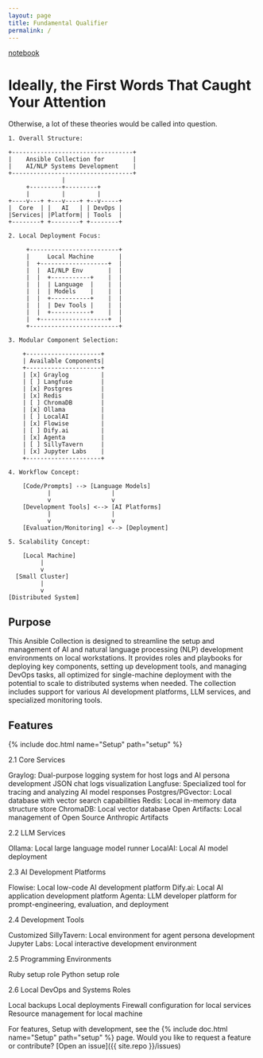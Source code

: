 ```yaml
---
layout: page
title: Fundamental Qualifier
permalink: /
---
```


[notebook][6e568902]

  [6e568902]: /notebook "notebook"

# Ideally, the First Words That Caught Your Attention

Otherwise, a lot of these theories would be called into question.

```
1. Overall Structure:

+----------------------------------+
|    Ansible Collection for        |
|    AI/NLP Systems Development    |
+----------------------------------+
               |
     +---------+---------+
     |         |         |
+----v---+ +---v----+ +--v-----+
|  Core  | |   AI   | | DevOps |
|Services| |Platform| | Tools  |
+--------+ +--------+ +--------+

2. Local Deployment Focus:

     +-------------------------+
     |     Local Machine       |
     |  +-------------------+  |
     |  |  AI/NLP Env       |  |
     |  |  +-----------+    |  |
     |  |  | Language  |    |  |
     |  |  | Models    |    |  |
     |  |  +-----------+    |  |
     |  |  | Dev Tools |    |  |
     |  |  +-----------+    |  |
     |  +-------------------+  |
     +-------------------------+

3. Modular Component Selection:

    +---------------------+
    | Available Components|
    +---------------------+
    | [x] Graylog         |
    | [ ] Langfuse        |
    | [x] Postgres        |
    | [x] Redis           |
    | [ ] ChromaDB        |
    | [x] Ollama          |
    | [ ] LocalAI         |
    | [x] Flowise         |
    | [ ] Dify.ai         |
    | [x] Agenta          |
    | [ ] SillyTavern     |
    | [x] Jupyter Labs    |
    +---------------------+

4. Workflow Concept:

    [Code/Prompts] --> [Language Models]
           |                 |
           v                 v
    [Development Tools] <--> [AI Platforms]
           |                 |
           v                 v
    [Evaluation/Monitoring] <--> [Deployment]

5. Scalability Concept:

    [Local Machine]
         |
         v
  [Small Cluster]
         |
         v
[Distributed System]
```

## Purpose

This Ansible Collection is designed to streamline the setup and management of AI and natural language processing (NLP) development environments on local workstations. It provides roles and playbooks for deploying key components, setting up development tools, and managing DevOps tasks, all optimized for single-machine deployment with the potential to scale to distributed systems when needed. The collection includes support for various AI development platforms, LLM services, and specialized monitoring tools.


## Features

{% include doc.html name="Setup" path="setup" %}


2.1 Core Services

Graylog: Dual-purpose logging system for host logs and AI persona development JSON chat logs visualization
Langfuse: Specialized tool for tracing and analyzing AI model responses
Postgres/PGvector: Local database with vector search capabilities
Redis: Local in-memory data structure store
ChromaDB: Local vector database
Open Artifacts: Local management of Open Source Anthropic Artifacts

2.2 LLM Services

Ollama: Local large language model runner
LocalAI: Local AI model deployment

2.3 AI Development Platforms

Flowise: Local low-code AI development platform
Dify.ai: Local AI application development platform
Agenta: LLM developer platform for prompt-engineering, evaluation, and deployment

2.4 Development Tools

Customized SillyTavern: Local environment for agent persona development
Jupyter Labs: Local interactive development environment

2.5 Programming Environments

Ruby setup role
Python setup role

2.6 Local DevOps and Systems Roles

Local backups
Local deployments
Firewall configuration for local services
Resource management for local machine

For features, Setup with development, see the {% include doc.html name="Setup" path="setup" %} page. Would you like to request a feature or contribute?
[Open an issue]({{ site.repo }}/issues)
